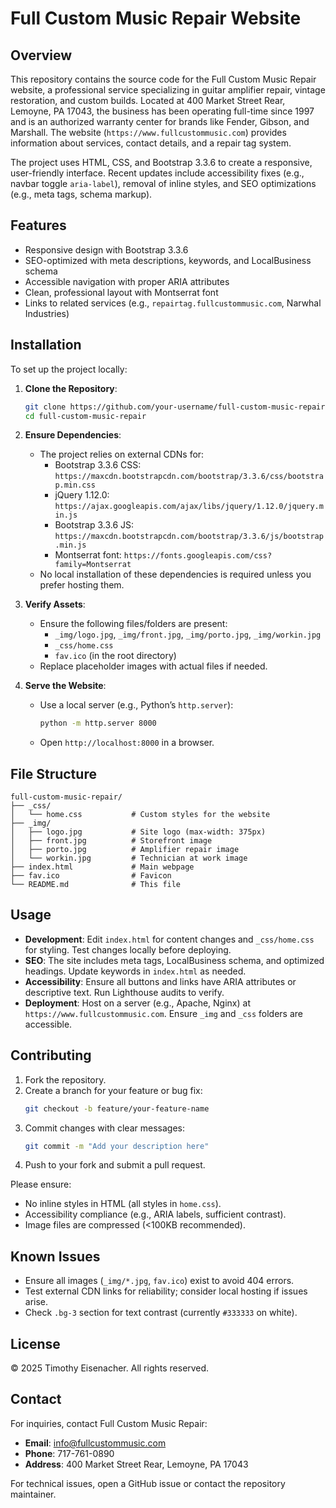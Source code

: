 # Full Custom Music Repair Website

## Overview
This repository contains the source code for the Full Custom Music Repair website, a professional service specializing in guitar amplifier repair, vintage restoration, and custom builds. Located at 400 Market Street Rear, Lemoyne, PA 17043, the business has been operating full-time since 1997 and is an authorized warranty center for brands like Fender, Gibson, and Marshall. The website (`https://www.fullcustommusic.com`) provides information about services, contact details, and a repair tag system.

The project uses HTML, CSS, and Bootstrap 3.3.6 to create a responsive, user-friendly interface. Recent updates include accessibility fixes (e.g., navbar toggle `aria-label`), removal of inline styles, and SEO optimizations (e.g., meta tags, schema markup).

## Features
- Responsive design with Bootstrap 3.3.6
- SEO-optimized with meta descriptions, keywords, and LocalBusiness schema
- Accessible navigation with proper ARIA attributes
- Clean, professional layout with Montserrat font
- Links to related services (e.g., `repairtag.fullcustommusic.com`, Narwhal Industries)

## Installation
To set up the project locally:

1. **Clone the Repository**:
   ```bash
   git clone https://github.com/your-username/full-custom-music-repair.git
   cd full-custom-music-repair
   ```

2. **Ensure Dependencies**:
   - The project relies on external CDNs for:
     - Bootstrap 3.3.6 CSS: `https://maxcdn.bootstrapcdn.com/bootstrap/3.3.6/css/bootstrap.min.css`
     - jQuery 1.12.0: `https://ajax.googleapis.com/ajax/libs/jquery/1.12.0/jquery.min.js`
     - Bootstrap 3.3.6 JS: `https://maxcdn.bootstrapcdn.com/bootstrap/3.3.6/js/bootstrap.min.js`
     - Montserrat font: `https://fonts.googleapis.com/css?family=Montserrat`
   - No local installation of these dependencies is required unless you prefer hosting them.

3. **Verify Assets**:
   - Ensure the following files/folders are present:
     - `_img/logo.jpg`, `_img/front.jpg`, `_img/porto.jpg`, `_img/workin.jpg`
     - `_css/home.css`
     - `fav.ico` (in the root directory)
   - Replace placeholder images with actual files if needed.

4. **Serve the Website**:
   - Use a local server (e.g., Python’s `http.server`):
     ```bash
     python -m http.server 8000
     ```
   - Open `http://localhost:8000` in a browser.

## File Structure
```
full-custom-music-repair/
├── _css/
│   └── home.css           # Custom styles for the website
├── _img/
│   ├── logo.jpg           # Site logo (max-width: 375px)
│   ├── front.jpg          # Storefront image
│   ├── porto.jpg          # Amplifier repair image
│   └── workin.jpg         # Technician at work image
├── index.html             # Main webpage
├── fav.ico                # Favicon
└── README.md              # This file
```

## Usage
- **Development**: Edit `index.html` for content changes and `_css/home.css` for styling. Test changes locally before deploying.
- **SEO**: The site includes meta tags, LocalBusiness schema, and optimized headings. Update keywords in `index.html` as needed.
- **Accessibility**: Ensure all buttons and links have ARIA attributes or descriptive text. Run Lighthouse audits to verify.
- **Deployment**: Host on a server (e.g., Apache, Nginx) at `https://www.fullcustommusic.com`. Ensure `_img` and `_css` folders are accessible.

## Contributing
1. Fork the repository.
2. Create a branch for your feature or bug fix:
   ```bash
   git checkout -b feature/your-feature-name
   ```
3. Commit changes with clear messages:
   ```bash
   git commit -m "Add your description here"
   ```
4. Push to your fork and submit a pull request.

Please ensure:
- No inline styles in HTML (all styles in `home.css`).
- Accessibility compliance (e.g., ARIA labels, sufficient contrast).
- Image files are compressed (<100KB recommended).

## Known Issues
- Ensure all images (`_img/*.jpg`, `fav.ico`) exist to avoid 404 errors.
- Test external CDN links for reliability; consider local hosting if issues arise.
- Check `.bg-3` section for text contrast (currently `#333333` on white).

## License
&copy; 2025 Timothy Eisenacher. All rights reserved.

## Contact
For inquiries, contact Full Custom Music Repair:
- **Email**: info@fullcustommusic.com
- **Phone**: 717-761-0890
- **Address**: 400 Market Street Rear, Lemoyne, PA 17043

For technical issues, open a GitHub issue or contact the repository maintainer.